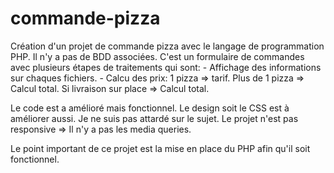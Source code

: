 # commande-pizza

Création d'un projet de commande pizza avec le langage de programmation PHP.
Il n'y a pas de BDD associées.
C'est un formulaire de commandes avec plusieurs étapes de traitements qui sont:
    - Affichage des informations sur chaques fichiers.
    - Calcu des prix:
        1 pizza => tarif.
        Plus de 1 pizza => Calcul total.
        Si livraison sur place => Calcul total.

Le code est a amélioré mais fonctionnel.
Le design soit le CSS est à améliorer aussi. Je ne suis pas attardé sur le sujet.
Le projet n'est pas responsive => Il n'y a pas les media queries.

Le point important de ce projet est la mise en place du PHP afin qu'il soit fonctionnel.